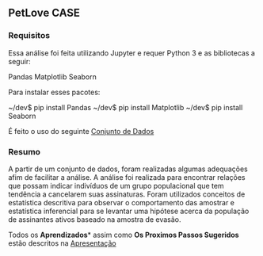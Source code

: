 ## PetLove CASE

### Requisitos

Essa análise foi feita utilizando Jupyter e requer Python 3 e as bibliotecas a seguir:

Pandas
Matplotlib
Seaborn

Para instalar esses pacotes: 

~/dev$ pip install Pandas
~/dev$ pip install Matplotlib
~/dev$ pip install Seaborn

É feito o uso do seguinte [Conjunto de Dados](https://github.com/samuel2pb/Churn/blob/main/data-test-analytics.csv)

### Resumo

A partir de um conjunto de dados, foram realizadas algumas adequações afim de facilitar a análise.
A análise foi realizada para encontrar relações que possam indicar indivíduos de um grupo populacional que tem tendência a cancelarem suas assinaturas. Foram utilizados conceitos de estatística descritiva para observar o comportamento das amostrar e estatística inferencial para se levantar uma hipótese acerca da população de assinantes ativos baseado na amostra de evasão.  

Todos os **Aprendizados*** assim como **Os Proximos Passos Sugeridos** estão descritos na [Apresentação](https://link-url-here.org)


